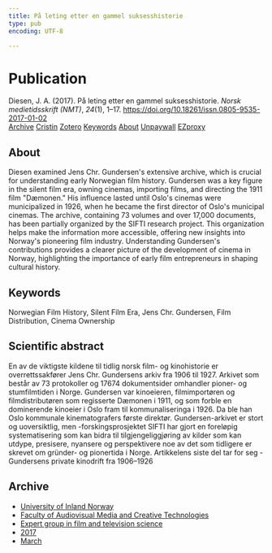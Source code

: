 ```yaml
---
title: På leting etter en gammel suksesshistorie
type: pub
encoding: UTF-8

---
```

<h1>Publication</h1>
<article id="csl-bib-container-BGUBEMS7" class="csl-bib-container">
  <div class="csl-bib-body"> <div class="csl-entry">Diesen, J. A. (2017). På leting etter en gammel suksesshistorie. <i>Norsk medietidsskrift (NMT)</i>, <i>24</i>(1), 1–17. <a href="https://doi.org/10.18261/issn.0805-9535-2017-01-02">https://doi.org/10.18261/issn.0805-9535-2017-01-02</a></div> </div>
  <div class="csl-bib-buttons">
    <a href="#taxonomy-article-BGUBEMS7" alt="archive" class="csl-bib-button">Archive</a>
    <a href="https://app.cristin.no/results/show.jsf?id=1461467" alt="Cristin" class="csl-bib-button">Cristin</a>
    <a href="http://zotero.org/groups/5881554/items/BGUBEMS7" alt="Zotero" class="csl-bib-button">Zotero</a>
    <a href="#keywords-article-BGUBEMS7" alt="keywords" class="csl-bib-button">Keywords</a>
    <a href="#about-article-BGUBEMS7" alt="about_pub" class="csl-bib-button">About</a>
    <a href="https://www.idunn.no/file/pdf/66945370/paa_leting_etter_en_gammel_suksesshistorie.pdf" alt="Unpaywall" class="csl-bib-button">Unpaywall</a>
    <a href="https://www.idunn.no/file/pdf/66945370/paa_leting_etter_en_gammel_suksesshistorie.pdf" alt="EZproxy" class="csl-bib-button">EZproxy</a>
  </div>
  <div id="csl-bib-meta-container-BGUBEMS7"></div>
</article>
<div id="csl-bib-meta-BGUBEMS7" class="csl-bib-meta">
  <article id="about-article-BGUBEMS7" class="about_pub-article">
    <h1>About</h1>
    Diesen examined Jens Chr. Gundersen's extensive archive, which is crucial for understanding early Norwegian film history. Gundersen was a key figure in the silent film era, owning cinemas, importing films, and directing the 1911 film "Dæmonen." His influence lasted until Oslo's cinemas were municipalized in 1926, when he became the first director of Oslo's municipal cinemas. The archive, containing 73 volumes and over 17,000 documents, has been partially organized by the SIFTI research project. This organization helps make the information more accessible, offering new insights into Norway's pioneering film industry. Understanding Gundersen's contributions provides a clearer picture of the development of cinema in Norway, highlighting the importance of early film entrepreneurs in shaping cultural history.
  </article>
  <article id="keywords-article-BGUBEMS7" class="keywords-article">
    <h1>Keywords</h1>
    Norwegian Film History, Silent Film Era, Jens Chr. Gundersen, Film Distribution, Cinema Ownership
  </article>
  <article id="abstract-article-BGUBEMS7" class="abstract-article">
    <h1>Scientific abstract</h1>
    En av de viktigste kildene til tidlig norsk film- og kinohistorie er overrettssakfører Jens Chr. Gundersens arkiv fra 1906 til 1927. Arkivet som består av 73 protokoller og 17674 dokumentsider omhandler pioner- og stumfilmtiden i Norge. Gundersen var kinoeieren, filmimportøren og filmdistributøren som regisserte Dæmonen i 1911, og som forble en dominerende kinoeier i Oslo fram til kommunaliseringa i 1926. Da ble han Oslo kommunale kinematografers første direktør. Gundersen-arkivet er stort og uoversiktlig, men -forskingsprosjektet SIFTI har gjort en foreløpig systematisering som kan bidra til tilgjengeliggjøring av kilder som kan utdype, presisere, nyansere og perspektivere noe av det som tidligere er skrevet om gründer- og pionertida i Norge. Artikkelens siste del tar for seg -Gundersens private kinodrift fra 1906–1926
  </article>
  <article id="taxonomy-article-BGUBEMS7" class="taxonomy-article">
    <h1>Archive</h1>
    <ul>
      <li>
        <a href="/en/archive/?key=3DCRN523">University of Inland Norway</a>
      </li>
      <li>
        <a href="/en/archive/?key=8XUDF4FD">Faculty of Audiovisual Media and Creative Technologies</a>
      </li>
      <li>
        <a href="/en/archive/?key=GP9PM6PG">Expert group in film and television science</a>
      </li>
      <li>
        <a href="/en/archive/?key=FUSJD299">2017</a>
      </li>
      <li>
        <a href="/en/archive/?key=754P4DRI">March</a>
      </li>
    </ul>
  </article>
</div>

